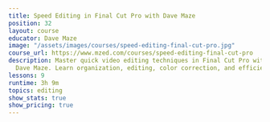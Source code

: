 ```yaml
---
title: Speed Editing in Final Cut Pro with Dave Maze
position: 32
layout: course
educator: Dave Maze
image: "/assets/images/courses/speed-editing-final-cut-pro.jpg"
course_url: https://www.mzed.com/courses/speed-editing-final-cut-pro
description: Master quick video editing techniques in Final Cut Pro with YouTube expert
  Dave Maze. Learn organization, editing, color correction, and efficient workflows.
lessons: 9
runtime: 3h 9m
topics: editing
show_stats: true
show_pricing: true
---
```


